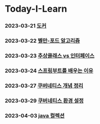 # Today-I-Learn
### 2023-03-21 [도커](./도커.md)
### 2023-03-22 [벨만-포드 알고리즘](./%EB%B2%A8%EB%A7%8C-%ED%8F%AC%EB%93%9C%20%EC%95%8C%EA%B3%A0%EB%A6%AC%EC%A6%98.md)
### 2023-03-23 [추상클래스 vs 인터페이스](./%EC%B6%94%EC%83%81%ED%81%B4%EB%9E%98%EC%8A%A4vs%EC%9D%B8%ED%84%B0%ED%8E%98%EC%9D%B4%EC%8A%A4.md)
### 2023-03-24 [스프링부트를 배우는 이유](./%EC%8A%A4%ED%94%84%EB%A7%81%EB%B6%80%ED%8A%B8%EB%A5%BC%20%EB%B0%B0%EC%9A%B0%EB%8A%94%20%EC%9D%B4%EC%9C%A0.md)
### 2023-03-27 [쿠버네티스 개념 정리](./쿠버네티스개념정리.md)
### 2023-03-29 [쿠버네티스 환경 설정](./쿠버네티스환경구축.md)
### 2023-04-03 [java 컬렉션](./자바Collection.md)
